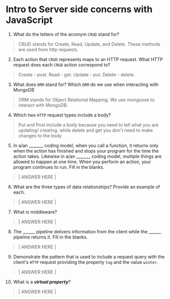 # Intro to Server side concerns with JavaScript
01. What do the letters of the acronym `CRUD` stand for?

  > CRUD stands for Create, Read, Update, and Delete. These methods are used from http requests.

02. Each action that `CRUD` represents maps to an HTTP request. What HTTP request does each `CRUD` action correspond to?

  > Create - post. Read - get. Update - put. Delete - delete.

03. What does `ORM` stand for? Which `ORM` do we use when interacting with MongoDB

  > ORM stands for Object Relational Mapping. We use mongoose to interact with MongoDB.

04. Which two `HTTP` request types include a body?

  > Put and Post include a body because you need to tell what you are updating/ creating. while delete and get you don't need to make changes to the body

05. In a/an _______ coding model, when you call a function, it returns only when the action has finished and stops your program for the time the action takes. Likewise in a/an _______ coding model, multiple things are allowed to happen at one time. When you perform an action, your program continues to run.  Fill in the blanks.

  > | ANSWER HERE |

06. What are the three types of data relationships? Provide an example of each.

  > | ANSWER HERE |

07. What is middleware?

  > | ANSWER HERE |

08. The ______ pipeline delivers information from the client while the ______ pipeline returns it. Fill in the blanks. 

  > | ANSWER HERE |

09. Demonstrate the pattern that is used to include a request query with the client's `HTTP` request providing the property `tag` and the value `winter`.

  > | ANSWER HERE |

10. What is a ***virtual property***?

  > | ANSWER HERE |
